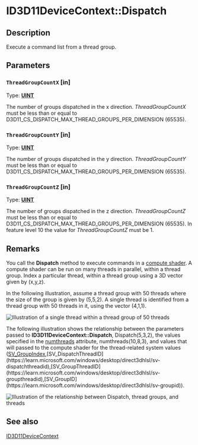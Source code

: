 # ID3D11DeviceContext::Dispatch

## Description

Execute a command list from a thread group.

## Parameters

### `ThreadGroupCountX` [in]

Type: **[UINT](https://learn.microsoft.com/windows/desktop/WinProg/windows-data-types)**

The number of groups dispatched in the x direction. *ThreadGroupCountX* must be less than or equal to D3D11_CS_DISPATCH_MAX_THREAD_GROUPS_PER_DIMENSION (65535).

### `ThreadGroupCountY` [in]

Type: **[UINT](https://learn.microsoft.com/windows/desktop/WinProg/windows-data-types)**

The number of groups dispatched in the y direction. *ThreadGroupCountY* must be less than or equal to D3D11_CS_DISPATCH_MAX_THREAD_GROUPS_PER_DIMENSION (65535).

### `ThreadGroupCountZ` [in]

Type: **[UINT](https://learn.microsoft.com/windows/desktop/WinProg/windows-data-types)**

The number of groups dispatched in the z direction. *ThreadGroupCountZ* must be less than or equal to D3D11_CS_DISPATCH_MAX_THREAD_GROUPS_PER_DIMENSION (65535).
In feature level 10 the value for *ThreadGroupCountZ* must be 1.

## Remarks

You call the **Dispatch** method to execute commands in a [compute shader](https://learn.microsoft.com/windows/desktop/direct3d11/direct3d-11-advanced-stages-compute-shader). A compute shader can be run on many threads in parallel, within a thread group. Index a particular thread, within a thread group using a 3D vector
given by (x,y,z).

In the following illustration, assume a thread group with 50 threads where the size of the group is given by (5,5,2). A single thread is identified from a
thread group with 50 threads in it, using the vector (4,1,1).

![Illustration of a single thread within a thread group of 50 threads](https://learn.microsoft.com/windows/win32/api/d3d11/images/d3d11_thread_group_1.png)

The following illustration shows the relationship between the parameters passed to **ID3D11DeviceContext::Dispatch**, Dispatch(5,3,2), the values specified in the [numthreads](https://learn.microsoft.com/windows/desktop/direct3dhlsl/sm5-attributes-numthreads) attribute, numthreads(10,8,3), and values that will passed to the compute shader for the thread-related system values
([SV_GroupIndex](https://learn.microsoft.com/previous-versions/windows/desktop/legacy/ff471569(v=vs.85)),[SV_DispatchThreadID](https://learn.microsoft.com/windows/desktop/direct3dhlsl/sv-dispatchthreadid),[SV_GroupThreadID](https://learn.microsoft.com/windows/desktop/direct3dhlsl/sv-groupthreadid),[SV_GroupID](https://learn.microsoft.com/windows/desktop/direct3dhlsl/sv-groupid)).

![Illustration of the relationship between Dispatch, thread groups, and threads](https://learn.microsoft.com/windows/win32/api/d3d11/images/ThreadGroupIDs.png)

## See also

[ID3D11DeviceContext](https://learn.microsoft.com/windows/desktop/api/d3d11/nn-d3d11-id3d11devicecontext)